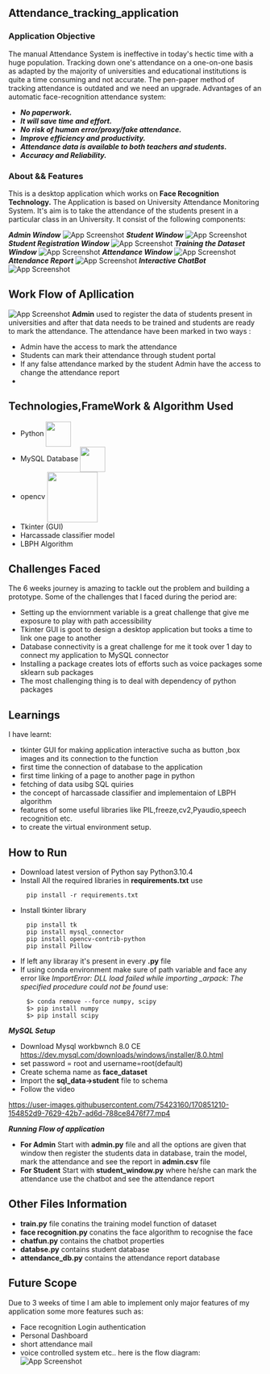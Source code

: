 ## Attendance_tracking_application 
### Application Objective
The manual Attendance System is ineffective in today's hectic time with a huge population. Tracking down one's attendance on a one-on-one basis as adapted by the majority of universities and educational institutions is quite a time consuming and not accurate. The pen-paper method of tracking attendance is outdated and we need an upgrade. Advantages of an automatic face-recognition attendance system:

* ***No paperwork.***
* ***It will save time and effort.***
* ***No risk of human error/proxy/fake attendance.***
* ***Improve efficiency and productivity.***
* ***Attendance data is available to both teachers and students.***
* ***Accuracy and Reliability.***
### About && Features 
This is a desktop application which works on __Face Recognition Technology.__ The Application is based on University Attendance Monitoring System. It's aim is to take the attendance of the students present in a particular class in an University. It consist of the following components:

***Admin Window***
![App Screenshot](https://firebasestorage.googleapis.com/v0/b/face-recognition-system-d0666.appspot.com/o/admin_window.png?alt=media&token=ffd2b638-48ef-41c9-8d42-c6fcf785b181)
***Student Window***
![App Screenshot](https://firebasestorage.googleapis.com/v0/b/face-recognition-system-d0666.appspot.com/o/student_window.png?alt=media&token=3e62fbc2-37bd-494f-b479-9486f856adc3)
***Student Registration Window***
![App Screenshot](https://firebasestorage.googleapis.com/v0/b/face-recognition-system-d0666.appspot.com/o/register.png?alt=media&token=e71aebfe-ed80-4718-b0f7-4c9be2f1fcb9)
***Training the Dataset Window***
![App Screenshot](https://firebasestorage.googleapis.com/v0/b/face-recognition-system-d0666.appspot.com/o/train_window.png?alt=media&token=17f60ffb-e1f6-410b-9567-c5dea5ec3ec8)
***Attendance Window***
![App Screenshot](https://firebasestorage.googleapis.com/v0/b/face-recognition-system-d0666.appspot.com/o/mark_attendance%20(2).png?alt=media&token=a52ce49d-1c55-4793-b75d-0eff1f83394f)
***Attendance Report***
![App Screenshot](https://firebasestorage.googleapis.com/v0/b/face-recognition-system-d0666.appspot.com/o/attendance_report.png?alt=media&token=9a039d20-7b15-4b4d-b968-0eb85eb6b685)
***Interactive ChatBot***
![App Screenshot](https://firebasestorage.googleapis.com/v0/b/face-recognition-system-d0666.appspot.com/o/chat.png?alt=media&token=dee9837a-a67a-4d3c-9746-24d6779e68a3)
## Work Flow of Apllication
![App Screenshot](https://firebasestorage.googleapis.com/v0/b/face-recognition-system-d0666.appspot.com/o/app_frame.png?alt=media&token=7fd0a0af-75a8-4813-8f57-eea38b67cb9c)
**Admin** used to register the data of students present in universities and after that data needs to be trained and students are ready to mark the attendance.
The attendance have been marked in two ways :
* Admin have the access to mark the attendance
* Students can mark their attendance through student portal 
* If any false attendance marked by the student Admin have the access to change the attendance report
* 
## Technologies,FrameWork & Algorithm Used
* Python <img align="center" width="50px" src="https://www.python.org/static/opengraph-icon-200x200.png"/>
* MySQL Database <img align="center" width="50px" src="https://d1.awsstatic.com/asset-repository/products/amazon-rds/1024px-MySQL.ff87215b43fd7292af172e2a5d9b844217262571.png"/>
* opencv <img align ="center" width="100px" src="https://s3.kdbeer.dev/download/IMG_5fbab1507284d4be4733a21c-354953604.png" />
* Tkinter (GUI) 
* Harcassade classifier model 
* LBPH Algorithm  
## Challenges Faced
The 6 weeks journey is amazing to tackle out the problem and building a prototype. Some of the challenges that I faced during the period are:
* Setting up the enviornment variable is a great challenge that give me exposure to play with path accessibility
* Tkinter GUI is goot to design a desktop application but tooks a time to link one page to another
* Database connectivity is a great challenge for me it took over 1 day to connect my application to MySQL connector
* Installing a package creates lots of efforts such as voice packages some sklearn sub packages
* The most challenging thing is to deal with dependency of python packages
## Learnings
I have learnt:
* tkinter GUI for making application interactive sucha as button ,box images and its connection to the function
* first time the connection of database to the application
* first time linking of a page to another page in python
* fetching of data usibg SQL quiries
* the concept of harcassade classifier and implementaion of LBPH algorithm
* features of some useful libraries like PIL,freeze,cv2,Pyaudio,speech recognition etc.
* to create the virtual environment setup.
## How to Run
* Download latest version of Python say Python3.10.4
* Install All the required libraries in **requirements.txt**
use
```
     pip install -r requirements.txt
```
* Install tkinter library 
```
     pip install tk
     pip install mysql_connector
     pip install opencv-contrib-python
     pip install Pillow
```
* If left any libraray it's present in every **.py** file
* If using conda environment make sure of path variable and face any error like *ImportError: DLL load failed while importing _arpack: The specified procedure could not be found*
use:
```
     $> conda remove --force numpy, scipy
     $> pip install numpy
     $> pip install scipy
```
***MySQL Setup***
* Download Mysql workbwnch 8.0 CE https://dev.mysql.com/downloads/windows/installer/8.0.html
* set password = root and username=root(default)
* Create schema name as **face_dataset**
* Import the **sql_data->student** file to schema
* Follow the video



https://user-images.githubusercontent.com/75423160/170851210-154852d9-7629-42b7-ad6d-788ce8476f77.mp4



***Running Flow of application***
* **For Admin**
Start with **admin.py** file and all the options are given that window
then register the students data in database, train the model, mark the attendance and see the report in **admin.csv** file
* **For Student**
Start with **student_window.py** 
where he/she can mark the attendance use the chatbot and see the attendance report

## Other Files Information
* **train.py** file conatins the training model function of dataset
* **face recognition.py** conatins the face algorithm to recognise the face
* **chatfun.py** contains the chatbot properties
* **databse.py** contains student database
* **attendance_db.py** contains the attendance report database
## Future Scope
Due to 3 weeks of time I am able to implement only major features of my application
some more features such as:
* Face recognition Login authentication
* Personal Dashboard
* short attendance mail
* voice controlled system etc..
here is the flow diagram:
![App Screenshot](https://firebasestorage.googleapis.com/v0/b/face-recognition-system-d0666.appspot.com/o/application_frame.png?alt=media&token=638b5abc-d6a1-40de-92d6-fdcb908881d8)

